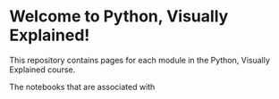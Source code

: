 # Welcome to Python, Visually Explained!

This repository contains pages for each module in the Python, Visually Explained course.

The notebooks that are associated with 
